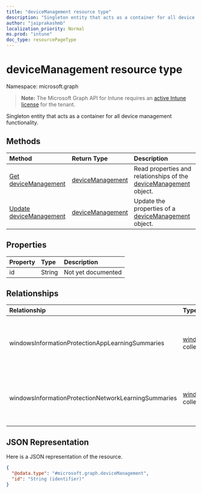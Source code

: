 ```yaml
---
title: "deviceManagement resource type"
description: "Singleton entity that acts as a container for all device management functionality."
author: "jaiprakashmb"
localization_priority: Normal
ms.prod: "intune"
doc_type: resourcePageType
---
```


# deviceManagement resource type

Namespace: microsoft.graph

> **Note:** The Microsoft Graph API for Intune requires an [active Intune license](https://go.microsoft.com/fwlink/?linkid=839381) for the tenant.

Singleton entity that acts as a container for all device management functionality.

## Methods
|Method|Return Type|Description|
|:---|:---|:---|
|[Get deviceManagement](../api/intune-wip-devicemanagement-get.md)|[deviceManagement](../resources/intune-wip-devicemanagement.md)|Read properties and relationships of the [deviceManagement](../resources/intune-wip-devicemanagement.md) object.|
|[Update deviceManagement](../api/intune-wip-devicemanagement-update.md)|[deviceManagement](../resources/intune-wip-devicemanagement.md)|Update the properties of a [deviceManagement](../resources/intune-wip-devicemanagement.md) object.|

## Properties
|Property|Type|Description|
|:---|:---|:---|
|id|String|Not yet documented|

## Relationships
|Relationship|Type|Description|
|:---|:---|:---|
|windowsInformationProtectionAppLearningSummaries|[windowsInformationProtectionAppLearningSummary](../resources/intune-wip-windowsinformationprotectionapplearningsummary.md) collection|The windows information protection app learning summaries.|
|windowsInformationProtectionNetworkLearningSummaries|[windowsInformationProtectionNetworkLearningSummary](../resources/intune-wip-windowsinformationprotectionnetworklearningsummary.md) collection|The windows information protection network learning summaries.|

## JSON Representation
Here is a JSON representation of the resource.
<!-- {
  "blockType": "resource",
  "keyProperty": "id",
  "@odata.type": "microsoft.graph.deviceManagement"
}
-->
``` json
{
  "@odata.type": "#microsoft.graph.deviceManagement",
  "id": "String (identifier)"
}
```
